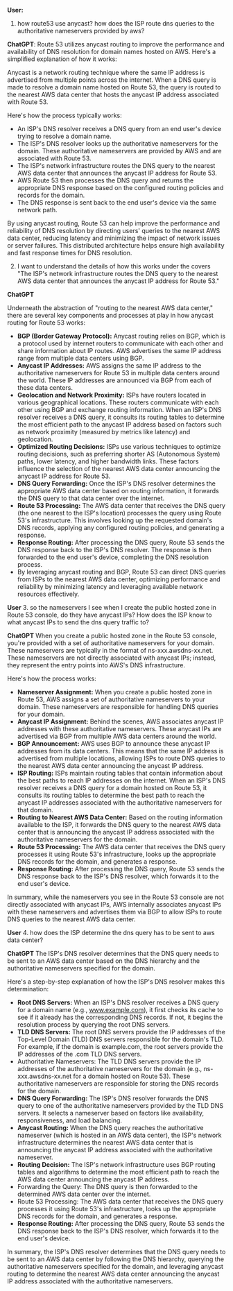 **User:**
1. how route53 use anycast? how does the ISP route dns queries to the authoritative nameservers provided by aws?

**ChatGPT**:
Route 53 utilizes anycast routing to improve the performance and availability of DNS resolution for domain names hosted on AWS. Here's a simplified explanation of how it works:

Anycast is a network routing technique where the same IP address is advertised from multiple points across the internet. When a DNS query is made to resolve a domain name hosted on Route 53, the query is routed to the nearest AWS data center that hosts the anycast IP address associated with Route 53.

Here's how the process typically works:

* An ISP's DNS resolver receives a DNS query from an end user's device trying to resolve a domain name.
* The ISP's DNS resolver looks up the authoritative nameservers for the domain. These authoritative nameservers are provided by AWS and are associated with Route 53.
* The ISP's network infrastructure routes the DNS query to the nearest AWS data center that announces the anycast IP address for Route 53.
* AWS Route 53 then processes the DNS query and returns the appropriate DNS response based on the configured routing policies and records for the domain.
* The DNS response is sent back to the end user's device via the same network path.

By using anycast routing, Route 53 can help improve the performance and reliability of DNS resolution by directing users' queries to the nearest AWS data center, reducing latency and minimizing the impact of network issues or server failures. This distributed architecture helps ensure high availability and fast response times for DNS resolution.

2. I want to understand the details of how this works under the covers "The ISP's network infrastructure routes the DNS query to the nearest AWS data center that announces the anycast IP address for Route 53."

**ChatGPT**

Underneath the abstraction of "routing to the nearest AWS data center," there are several key components and processes at play in how anycast routing for Route 53 works:

* **BGP (Border Gateway Protocol):** Anycast routing relies on BGP, which is a protocol used by internet routers to communicate with each other and share information about IP routes. AWS advertises the same IP address range from multiple data centers using BGP.
* **Anycast IP Addresses:** AWS assigns the same IP address to the authoritative nameservers for Route 53 in multiple data centers around the world. These IP addresses are announced via BGP from each of these data centers.
* **Geolocation and Network Proximity:** ISPs have routers located in various geographical locations. These routers communicate with each other using BGP and exchange routing information. When an ISP's DNS resolver receives a DNS query, it consults its routing tables to determine the most efficient path to the anycast IP address based on factors such as network proximity (measured by metrics like latency) and geolocation.
* **Optimized Routing Decisions:** ISPs use various techniques to optimize routing decisions, such as preferring shorter AS (Autonomous System) paths, lower latency, and higher bandwidth links. These factors influence the selection of the nearest AWS data center announcing the anycast IP address for Route 53.
* **DNS Query Forwarding:** Once the ISP's DNS resolver determines the appropriate AWS data center based on routing information, it forwards the DNS query to that data center over the internet.
* **Route 53 Processing:** The AWS data center that receives the DNS query (the one nearest to the ISP's location) processes the query using Route 53's infrastructure. This involves looking up the requested domain's DNS records, applying any configured routing policies, and generating a response.
* **Response Routing:** After processing the DNS query, Route 53 sends the DNS response back to the ISP's DNS resolver. The response is then forwarded to the end user's device, completing the DNS resolution process.
* By leveraging anycast routing and BGP, Route 53 can direct DNS queries from ISPs to the nearest AWS data center, optimizing performance and reliability by minimizing latency and leveraging available network resources effectively.

**User**
3. so the nameservers I see when I create the public hosted zone in Route 53 console, do they have anycast IPs?  How does the ISP know to what anycast IPs to send the dns query traffic to?

**ChatGPT**
When you create a public hosted zone in the Route 53 console, you're provided with a set of authoritative nameservers for your domain. These nameservers are typically in the format of ns-xxx.awsdns-xx.net. These nameservers are not directly associated with anycast IPs; instead, they represent the entry points into AWS's DNS infrastructure.

Here's how the process works:

* **Nameserver Assignment:** When you create a public hosted zone in Route 53, AWS assigns a set of authoritative nameservers to your domain. These nameservers are responsible for handling DNS queries for your domain.
* **Anycast IP Assignment:** Behind the scenes, AWS associates anycast IP addresses with these authoritative nameservers. These anycast IPs are advertised via BGP from multiple AWS data centers around the world.
* **BGP Announcement:** AWS uses BGP to announce these anycast IP addresses from its data centers. This means that the same IP address is advertised from multiple locations, allowing ISPs to route DNS queries to the nearest AWS data center announcing the anycast IP address.
* **ISP Routing:** ISPs maintain routing tables that contain information about the best paths to reach IP addresses on the internet. When an ISP's DNS resolver receives a DNS query for a domain hosted on Route 53, it consults its routing tables to determine the best path to reach the anycast IP addresses associated with the authoritative nameservers for that domain.
* **Routing to Nearest AWS Data Center:** Based on the routing information available to the ISP, it forwards the DNS query to the nearest AWS data center that is announcing the anycast IP address associated with the authoritative nameservers for the domain.
* **Route 53 Processing:** The AWS data center that receives the DNS query processes it using Route 53's infrastructure, looks up the appropriate DNS records for the domain, and generates a response.
* **Response Routing:** After processing the DNS query, Route 53 sends the DNS response back to the ISP's DNS resolver, which forwards it to the end user's device.

In summary, while the nameservers you see in the Route 53 console are not directly associated with anycast IPs, AWS internally associates anycast IPs with these nameservers and advertises them via BGP to allow ISPs to route DNS queries to the nearest AWS data center.

**User**
4. how does the ISP determine the dns query has to be sent to aws data center?

**ChatGPT**
The ISP's DNS resolver determines that the DNS query needs to be sent to an AWS data center based on the DNS hierarchy and the authoritative nameservers specified for the domain.

Here's a step-by-step explanation of how the ISP's DNS resolver makes this determination:

* **Root DNS Servers:** When an ISP's DNS resolver receives a DNS query for a domain name (e.g., www.example.com), it first checks its cache to see if it already has the corresponding DNS records. If not, it begins the resolution process by querying the root DNS servers.
* **TLD DNS Servers:** The root DNS servers provide the IP addresses of the Top-Level Domain (TLD) DNS servers responsible for the domain's TLD. For example, if the domain is example.com, the root servers provide the IP addresses of the .com TLD DNS servers.
* Authoritative Nameservers: The TLD DNS servers provide the IP addresses of the authoritative nameservers for the domain (e.g., ns-xxx.awsdns-xx.net for a domain hosted on Route 53). These authoritative nameservers are responsible for storing the DNS records for the domain.
* **DNS Query Forwarding:** The ISP's DNS resolver forwards the DNS query to one of the authoritative nameservers provided by the TLD DNS servers. It selects a nameserver based on factors like availability, responsiveness, and load balancing.
* **Anycast Routing:** When the DNS query reaches the authoritative nameserver (which is hosted in an AWS data center), the ISP's network infrastructure determines the nearest AWS data center that is announcing the anycast IP address associated with the authoritative nameserver.
* **Routing Decision:** The ISP's network infrastructure uses BGP routing tables and algorithms to determine the most efficient path to reach the AWS data center announcing the anycast IP address.
* Forwarding the Query: The DNS query is then forwarded to the determined AWS data center over the internet.
* Route 53 Processing: The AWS data center that receives the DNS query processes it using Route 53's infrastructure, looks up the appropriate DNS records for the domain, and generates a response.
* **Response Routing:** After processing the DNS query, Route 53 sends the DNS response back to the ISP's DNS resolver, which forwards it to the end user's device.

In summary, the ISP's DNS resolver determines that the DNS query needs to be sent to an AWS data center by following the DNS hierarchy, querying the authoritative nameservers specified for the domain, and leveraging anycast routing to determine the nearest AWS data center announcing the anycast IP address associated with the authoritative nameservers.